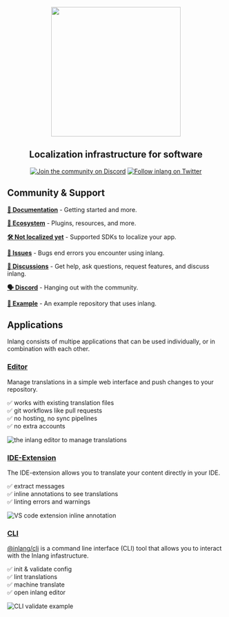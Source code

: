 <div>
    <p align="center">
        <img width="300" src="https://cdn.jsdelivr.net/gh/inlang/inlang/assets/logo-white-background.png"/>
    </p>
    <h2 align="center">
        Localization infrastructure for software 
    </h2>
</div>

<p align="center">
  <a href='https://discord.gg/gdMPPWy57R' target="_blank"><img alt='Join the community on Discord' src='https://img.shields.io/badge/Discord-100000?style=flat&logo=Discord&logoColor=white&labelColor=5865F2&color=5865F2'/></a>
  <a href='https://twitter.com/inlangHQ?s=20' target="_blank"><img alt='Follow inlang on Twitter' src='https://img.shields.io/badge/Twitter-100000?style=flat&logo=Twitter&logoColor=white&labelColor=1A8CD8&color=1A8CD8'/></a>

</p>

## Community & Support

**[📝 Documentation](https://inlang.com/documentation)** - Getting started and more.

**[🌱 Ecosystem](https://inlang.com/documentation/plugins/registry)** - Plugins, resources, and more.

**[🛠️ Not localized yet](https://inlang.com/documentation/sdk/overview)** - Supported SDKs to localize your app.

**[🚩 Issues](https://github.com/inlang/inlang/issues)** - Bugs end errors you encounter using inlang.

**[💬 Discussions](https://github.com/inlang/inlang/discussions)** - Get help, ask questions, request features, and discuss inlang.

**[🗣️ Discord](https://discord.gg/gdMPPWy57R)** - Hanging out with the community.

**[📖 Example](https://github.com/inlang/example)** - An example repository that uses inlang.

## Applications

Inlang consists of multipe applications that can be used individually, or in combination with each other.

### [Editor](https://inlang.com/documentation/apps/web-editor)

Manage translations in a simple web interface and push changes to your repository.

✅ works with existing translation files </br>
✅ git workflows like pull requests </br>
✅ no hosting, no sync pipelines </br>
✅ no extra accounts </br>

![the inlang editor to manage translations](https://github.com/inlang/inlang/assets/59048346/85cfee69-96da-4b2d-8e34-a0b7abc72212)

### [IDE-Extension](https://inlang.com/documentation/apps/ide-extension)

The IDE-extension allows you to translate your content directly in your IDE.

✅ extract messages </br>
✅ inline annotations to see translations </br>
✅ linting errors and warnings </br>

![VS code extension inline annotation](https://cdn.jsdelivr.net/gh/inlang/inlang/assets/ide-extension/inline.gif)

### [CLI](https://inlang.com/documentation/apps/inlang-cli)

[@inlang/cli](https://github.com/inlang/inlang/tree/main/source-code/cli) is a command line interface (CLI) tool that allows you to interact with the Inlang infastructure.

✅ init & validate config </br>
✅ lint translations </br>
✅ machine translate </br>
✅ open inlang editor </br>

![CLI validate example](https://github.com/inlang/inlang/assets/59048346/44fcaf1e-aff4-4533-b973-1690fc6db93e)
